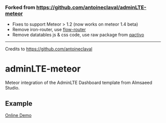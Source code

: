 ### Forked from https://github.com/antoineclaval/adminLTE-meteor

- Fixes to support Meteor > 1.2 (now works on meteor 1.4 beta)
- Remove iron-router, use [flow-router](https://atmospherejs.com/kadira/flow-router)
- Remove datatables js & css code, use raw package from [qactivo](https://atmospherejs.com/qactivo/datatables)

----
Credits to https://github.com/antoineclaval

# adminLTE-meteor
Meteor integration of the AdminLTE Dashboard template from Almsaeed Studio.
## Example

[Online Demo](http://adminlte.meteor.com)
